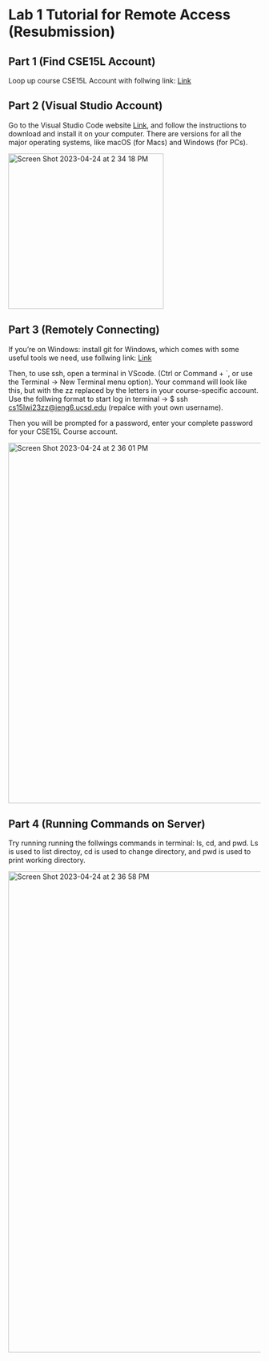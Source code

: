 # Lab 1 Tutorial for Remote Access (Resubmission)
## Part 1 (Find CSE15L Account)
Loop up course CSE15L Account with follwing link:
[Link](https://sdacs.ucsd.edu/~icc/index.php)


## Part 2 (Visual Studio Account)
Go to the Visual Studio Code website [Link](https://code.visualstudio.com/), and follow the instructions to download and install it on your computer. There are versions for all the major operating systems, like macOS (for Macs) and Windows (for PCs).


<img width="310" alt="Screen Shot 2023-04-24 at 2 34 18 PM" src="https://user-images.githubusercontent.com/130106644/234123036-985d6656-315e-402a-bc66-8179f71efd51.png">



## Part 3 (Remotely Connecting)
 If you’re on Windows: install git for Windows, which comes with some useful tools we need, use follwing link:
 [Link](https://gitforwindows.org/)
 
Then, to use ssh, open a terminal in VScode. (Ctrl or Command + `, or use the Terminal → New Terminal menu option). Your command will look like this, but with the zz replaced by the letters in your course-specific account. Use the follwing format to start log in terminal -> $ ssh cs15lwi23zz@ieng6.ucsd.edu (repalce with yout own username).

Then you will be prompted for a password, enter your complete password for your CSE15L Course account.

<img width="719" alt="Screen Shot 2023-04-24 at 2 36 01 PM" src="https://user-images.githubusercontent.com/130106644/234123381-62c3b3dc-6b7b-4db7-8030-985a4e659dc4.png">


## Part 4 (Running Commands on Server)
Try running running the follwings commands in terminal: ls, cd, and pwd. Ls is used to list directoy, cd is used to change directory, and pwd is used to print working directory.


<img width="960" alt="Screen Shot 2023-04-24 at 2 36 58 PM" src="https://user-images.githubusercontent.com/130106644/234123101-574863b4-d9d7-4918-8a6f-814049360373.png">

